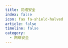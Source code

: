 ```yaml
---
title: 网络安全
index: false
icon: fas fa-shield-halved
article: false
timeline: false
category:
  - 网络安全
---
```


<div class="catalog-display-container">
  <Catalog hideHeading />
</div>
